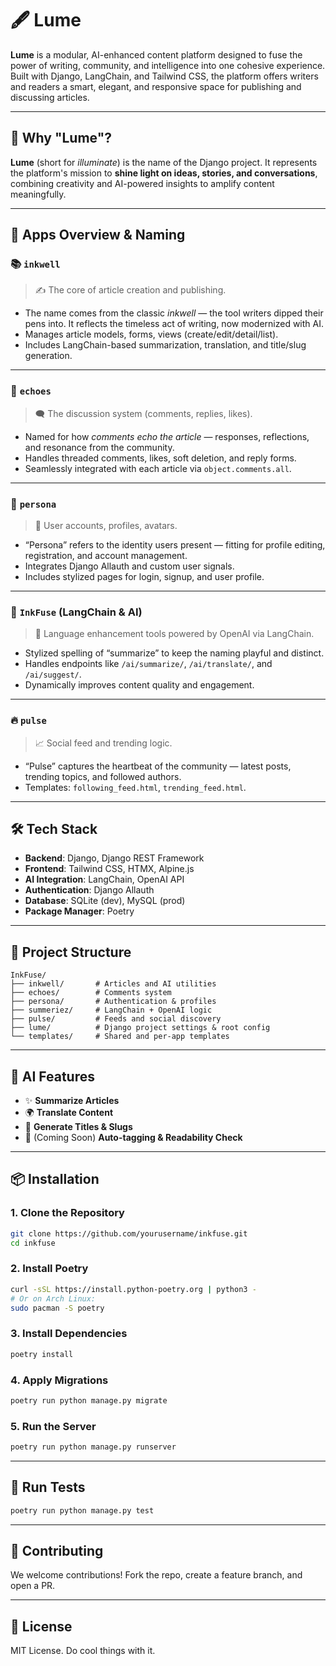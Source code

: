 # 🖋️ Lume

**Lume** is a modular, AI-enhanced content platform designed to fuse the power of writing, community, and intelligence into one cohesive experience. Built with Django, LangChain, and Tailwind CSS, the platform offers writers and readers a smart, elegant, and responsive space for publishing and discussing articles.

---

## 🌠 Why "Lume"?

**Lume** (short for _illuminate_) is the name of the Django project. It represents the platform's mission to **shine light on ideas, stories, and conversations**, combining creativity and AI-powered insights to amplify content meaningfully.

---

## 🔧 Apps Overview & Naming

### 📚 `inkwell`

> ✍️ The core of article creation and publishing.

- The name comes from the classic _inkwell_ — the tool writers dipped their pens into. It reflects the timeless act of writing, now modernized with AI.
- Manages article models, forms, views (create/edit/detail/list).
- Includes LangChain-based summarization, translation, and title/slug generation.

---

### 💬 `echoes`

> 🗨️ The discussion system (comments, replies, likes).

- Named for how _comments echo the article_ — responses, reflections, and resonance from the community.
- Handles threaded comments, likes, soft deletion, and reply forms.
- Seamlessly integrated with each article via `object.comments.all`.

---

### 👤 `persona`

> 🧑 User accounts, profiles, avatars.

- “Persona” refers to the identity users present — fitting for profile editing, registration, and account management.
- Integrates Django Allauth and custom user signals.
- Includes stylized pages for login, signup, and user profile.

---

### 🧠 `InkFuse` (LangChain & AI)

> 🤖 Language enhancement tools powered by OpenAI via LangChain.

- Stylized spelling of “summarize” to keep the naming playful and distinct.
- Handles endpoints like `/ai/summarize/`, `/ai/translate/`, and `/ai/suggest/`.
- Dynamically improves content quality and engagement.

---

### 🔥 `pulse`

> 📈 Social feed and trending logic.

- “Pulse” captures the heartbeat of the community — latest posts, trending topics, and followed authors.
- Templates: `following_feed.html`, `trending_feed.html`.

---

## 🛠️ Tech Stack

- **Backend**: Django, Django REST Framework
- **Frontend**: Tailwind CSS, HTMX, Alpine.js
- **AI Integration**: LangChain, OpenAI API
- **Authentication**: Django Allauth
- **Database**: SQLite (dev), MySQL (prod)
- **Package Manager**: Poetry

---

## 📁 Project Structure

```
InkFuse/
├── inkwell/       # Articles and AI utilities
├── echoes/        # Comments system
├── persona/       # Authentication & profiles
├── summeriez/     # LangChain + OpenAI logic
├── pulse/         # Feeds and social discovery
├── lume/          # Django project settings & root config
└── templates/     # Shared and per-app templates
```

---

## 🧠 AI Features

- ✨ **Summarize Articles**
- 🌍 **Translate Content**
- 📌 **Generate Titles & Slugs**
- 🔖 (Coming Soon) **Auto-tagging & Readability Check**

---

## 📦 Installation

### 1. Clone the Repository

```bash
git clone https://github.com/yourusername/inkfuse.git
cd inkfuse
```

### 2. Install Poetry

```bash
curl -sSL https://install.python-poetry.org | python3 -
# Or on Arch Linux:
sudo pacman -S poetry
```

### 3. Install Dependencies

```bash
poetry install
```

### 4. Apply Migrations

```bash
poetry run python manage.py migrate
```

### 5. Run the Server

```bash
poetry run python manage.py runserver
```

---

## 🧪 Run Tests

```bash
poetry run python manage.py test
```

---

## 🤝 Contributing

We welcome contributions! Fork the repo, create a feature branch, and open a PR.

---

## 📄 License

MIT License. Do cool things with it.
